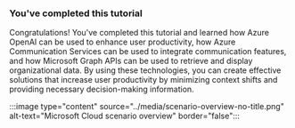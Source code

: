 <!-- markdownlint-disable MD041 -->

### You've completed this tutorial

Congratulations! You've completed this tutorial and learned how Azure OpenAI can be used to enhance user productivity, how Azure Communication Services can be used to integrate communication features, and how Microsoft Graph APIs can be used to retrieve and display organizational data. By using these technologies, you can create effective solutions that increase user productivity by minimizing context shifts and providing necessary decision-making information.

:::image type="content" source="../media/scenario-overview-no-title.png" alt-text="Microsoft Cloud scenario overview" border="false":::


